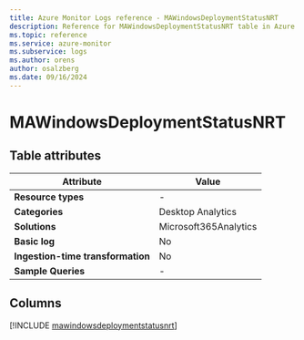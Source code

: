 ```yaml
---
title: Azure Monitor Logs reference - MAWindowsDeploymentStatusNRT
description: Reference for MAWindowsDeploymentStatusNRT table in Azure Monitor Logs.
ms.topic: reference
ms.service: azure-monitor
ms.subservice: logs
ms.author: orens
author: osalzberg
ms.date: 09/16/2024
---
```


# MAWindowsDeploymentStatusNRT




## Table attributes

|Attribute|Value|
|---|---|
|**Resource types**|-|
|**Categories**|Desktop Analytics|
|**Solutions**| Microsoft365Analytics|
|**Basic log**|No|
|**Ingestion-time transformation**|No|
|**Sample Queries**|-|



## Columns
  
[!INCLUDE [mawindowsdeploymentstatusnrt](~/reusable-content/ce-skilling/azure/includes/azure-monitor/reference/tables/mawindowsdeploymentstatusnrt-include.md)]
